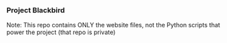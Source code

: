 ### Project Blackbird

Note: This repo contains ONLY the website files, not the Python scripts that power the project (that repo is private)
